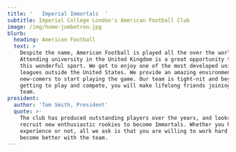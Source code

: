 ```yaml
---
title: '   Imperial Immortals  '
subtitle: Imperial College London's American Football Club
image: /img/home-jumbotron.jpg
blurb:
  heading: American Football
  text: >
    Despite the name, American Football is played all the over the world.
    Attending university in the United Kingdom is a great opportunity to pick up
    this wonderful sport. We get to enjoy one of the most developed university
    leagues outside the United States. We provide an amazing environment for
    new-comers to start playing the game. Our team is tight-nit and beyond
    getting to play and compete, you will make lifelong friends joining the
    team.
president:
  author: 'Tom Smith, President'
  quote: >-
    The club has produced outstanding players over the years, and looks to
    recruit new enthusiastic rookies to become Immortals. Whether you have
    experience or not, all we ask is that you are willing to work hard and
    become better with the team.
---
```


